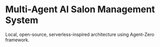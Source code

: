 # Multi-Agent AI Salon Management System

Local, open-source, serverless-inspired architecture using Agent-Zero framework.
